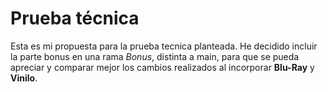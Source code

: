 # Prueba técnica
Esta es mi propuesta para la prueba tecnica planteada. He decidido incluir la parte bonus en una rama *Bonus*, distinta a main, para que se pueda apreciar y comparar mejor los cambios realizados al incorporar **Blu-Ray** y **Vinilo**.
